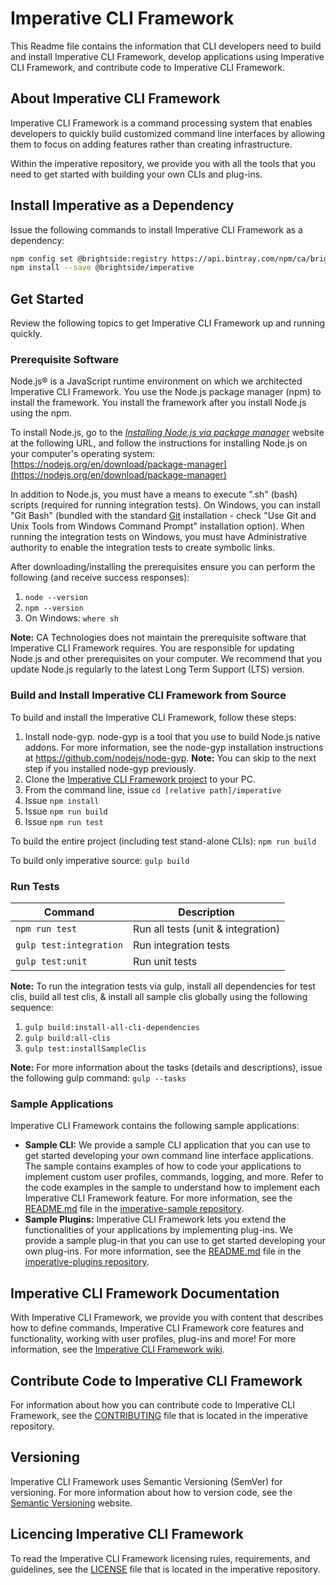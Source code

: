 # Imperative CLI Framework

This Readme file contains the information that CLI developers need to build and install Imperative CLI Framework, develop applications using Imperative CLI Framework, and contribute code to Imperative CLI Framework.

## About Imperative CLI Framework
Imperative CLI Framework is a command processing system that enables developers to quickly build customized command line interfaces by allowing them to focus on adding features rather than creating infrastructure.

Within the imperative repository, we provide you with all the tools that you need to get started with building your own CLIs and plug-ins.

## Install Imperative as a Dependency

Issue the following commands to install Imperative CLI Framework as a dependency:
``` bash
npm config set @brightside:registry https://api.bintray.com/npm/ca/brightside
npm install --save @brightside/imperative
```

## Get Started
Review the following topics to get Imperative CLI Framework up and running quickly.

### Prerequisite Software
Node.js® is a JavaScript runtime environment on which we architected Imperative CLI Framework. You use the Node.js package manager (npm) to install the framework. You install the framework after you install Node.js using the npm.

To install Node.js, go to the [*Installing Node.js via package manager*](https://nodejs.org/en/download/package-manager) website at the following URL, and follow the instructions for installing Node.js on your computer's operating system:
[https://nodejs.org/en/download/package-manager](https://nodejs.org/en/download/package-manager)

In addition to Node.js, you must have a means to execute ".sh" (bash) scripts (required for running integration tests). On Windows, you can install "Git Bash" (bundled with the standard [Git](https://git-scm.com/downloads) installation - check "Use Git and Unix Tools from Windows Command Prompt" installation option). When running the integration tests on Windows, you must have Administrative authority to enable the integration tests to create symbolic links.

After downloading/installing the prerequisites ensure you can perform the following (and receive success responses):
1. `node --version`
2. `npm --version`
3. On Windows: `where sh`

**Note:** CA Technologies does not maintain the prerequisite software that Imperative CLI Framework requires. You are responsible for updating Node.js and other prerequisites on your computer. We recommend that you update Node.js regularly to the latest Long Term Support (LTS) version.

### Build and Install Imperative CLI Framework from Source
To build and install the Imperative CLI Framework, follow these steps:

1. Install node-gyp. node-gyp is a tool that you use to build Node.js native addons. For more information, see the node-gyp installation instructions at https://github.com/nodejs/node-gyp.
**Note:** You can skip to the next step if you installed node-gyp previously.
2. Clone the [Imperative CLI Framework project](**REMOVED**) to your PC.
3. From the command line, issue `cd [relative path]/imperative`
4. Issue `npm install`
5. Issue `npm run build`
6. Issue `npm run test`

To build the entire project (including test stand-alone CLIs):
`npm run build`

To build only imperative source:
`gulp build`

### Run Tests
Command | Description
--- | ---
`npm run test` | Run all tests (unit & integration)
`gulp test:integration` | Run integration tests
`gulp test:unit` | Run unit tests

**Note:** To run the integration tests via gulp, install all dependencies for test clis, build all test clis, & install all sample clis globally using the following sequence:
1. `gulp build:install-all-cli-dependencies`
2. `gulp build:all-clis`
3. `gulp test:installSampleClis`

 **Note:** For more information about the tasks (details and descriptions), issue the following gulp command:
 `gulp --tasks`

### Sample Applications
Imperative CLI Framework contains the following sample applications:
* **Sample CLI:** We provide a sample CLI application that you can use to get started developing your own command line interface applications. The sample contains examples of how to code your applications to implement custom user profiles, commands, logging, and more. Refer to the code examples in the sample to understand how to implement each Imperative CLI Framework feature. For more information, see the [README.md](**REMOVED**) file in the [imperative-sample repository](**REMOVED**).
* **Sample Plugins:** Imperative CLI Framework lets you extend the functionalities of your applications by implementing plug-ins. We provide a sample plug-in that you can use to get started developing your own plug-ins. For more information, see the [README.md](**REMOVED**) file in the [imperative-plugins repository](**REMOVED**).

## Imperative CLI Framework Documentation
With Imperative CLI Framework, we provide you with content that describes how to define commands, Imperative CLI Framework core features and functionality, working with user profiles, plug-ins and more! For more information, see the [Imperative CLI Framework wiki](**REMOVED**).

## Contribute Code to Imperative CLI Framework
For information about how you can contribute code to Imperative CLI Framework, see the [CONTRIBUTING](**REMOVED**) file that is located in the imperative repository.

## Versioning
Imperative CLI Framework uses Semantic Versioning (SemVer) for versioning. For more information about how to version code, see the [Semantic Versioning](https://semver.org/) website.

## Licencing Imperative CLI Framework
To read the Imperative CLI Framework licensing rules, requirements, and guidelines, see the [LICENSE](**REMOVED**) file that is located in the imperative repository.

[0]: **REMOVED**
